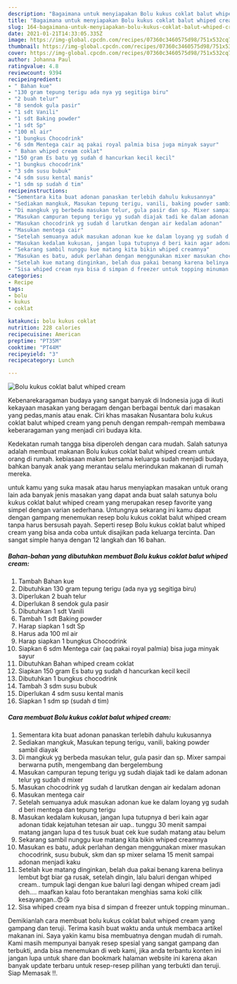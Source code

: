 ```yaml
---
description: "Bagaimana untuk menyiapakan Bolu kukus coklat balut whiped cream teraktual"
title: "Bagaimana untuk menyiapakan Bolu kukus coklat balut whiped cream teraktual"
slug: 164-bagaimana-untuk-menyiapakan-bolu-kukus-coklat-balut-whiped-cream-teraktual
date: 2021-01-21T14:33:05.335Z
image: https://img-global.cpcdn.com/recipes/07360c3460575d98/751x532cq70/bolu-kukus-coklat-balut-whiped-cream-foto-resep-utama.jpg
thumbnail: https://img-global.cpcdn.com/recipes/07360c3460575d98/751x532cq70/bolu-kukus-coklat-balut-whiped-cream-foto-resep-utama.jpg
cover: https://img-global.cpcdn.com/recipes/07360c3460575d98/751x532cq70/bolu-kukus-coklat-balut-whiped-cream-foto-resep-utama.jpg
author: Johanna Paul
ratingvalue: 4.8
reviewcount: 9394
recipeingredient:
- " Bahan kue"
- "130 gram tepung terigu ada nya yg segitiga biru"
- "2 buah telur"
- "8 sendok gula pasir"
- "1 sdt Vanili"
- "1 sdt Baking powder"
- "1 sdt Sp"
- "100 ml air"
- "1 bungkus Chocodrink"
- "6 sdm Mentega cair aq pakai royal palmia bisa juga minyak sayur"
- " Bahan whiped cream coklat"
- "150 gram Es batu yg sudah d hancurkan kecil kecil"
- "1 bungkus chocodrink"
- "3 sdm susu bubuk"
- "4 sdm susu kental manis"
- "1 sdm sp sudah d tim"
recipeinstructions:
- "Sementara kita buat adonan panaskan terlebih dahulu kukusannya"
- "Sediakan mangkuk, Masukan tepung terigu, vanili, baking powder sambil diayak"
- "Di mangkuk yg berbeda masukan telur, gula pasir dan sp. Mixer sampai berwarna putih, mengembang dan bergelembung"
- "Masukan campuran tepung terigu yg sudah diajak tadi ke dalam adonan telur yg sudah d mixer"
- "Masukan chocodrink yg sudah d larutkan dengan air kedalam adonan"
- "Masukan mentega cair"
- "Setelah semuanya aduk masukan adonan kue ke dalam loyang yg sudah d beri mentega dan tepung terigu"
- "Masukan kedalam kukusan, jangan lupa tutupnya d beri kain agar adonan tidak kejatuhan tetesan air uap.. tunggu 30 menit sampai matang jangan lupa d tes tusuk buat cek kue sudah matang atau belum"
- "Sekarang sambil nunggu kue matang kita bikin whiped creamnya"
- "Masukan es batu, aduk perlahan dengan menggunakan mixer masukan chocodrink, susu bubuk, skm dan sp mixer selama 15 menit sampai adonan menjadi kaku"
- "Setelah kue matang dinginkan, belah dua pakai benang karena belinya lembut bgt biar ga rusak, setelah dingin, lalu baluri dengan whiped cream.. tumpuk lagi dengan kue baluri lagi dengan whiped cream jadi deh.... maafkan kalau foto berantakan menghias sama koki cilik kesayangan..😍😘"
- "Sisa whiped cream nya bisa d simpan d freezer untuk topping minuman.."
categories:
- Recipe
tags:
- bolu
- kukus
- coklat

katakunci: bolu kukus coklat 
nutrition: 228 calories
recipecuisine: American
preptime: "PT35M"
cooktime: "PT44M"
recipeyield: "3"
recipecategory: Lunch

---
```



![Bolu kukus coklat balut whiped cream](https://img-global.cpcdn.com/recipes/07360c3460575d98/751x532cq70/bolu-kukus-coklat-balut-whiped-cream-foto-resep-utama.jpg)

Kebenarekaragaman budaya yang sangat banyak di Indonesia juga di ikuti kekayaan masakan yang beragam dengan berbagai bentuk dari masakan yang pedas,manis atau enak. Ciri khas masakan Nusantara bolu kukus coklat balut whiped cream yang penuh dengan rempah-rempah membawa keberaragaman yang menjadi ciri budaya kita.




Kedekatan rumah tangga bisa diperoleh dengan cara mudah. Salah satunya adalah membuat makanan Bolu kukus coklat balut whiped cream untuk orang di rumah. kebiasaan makan bersama keluarga sudah menjadi budaya, bahkan banyak anak yang merantau selalu merindukan makanan di rumah mereka.

untuk kamu yang suka masak atau harus menyiapkan masakan untuk orang lain ada banyak jenis masakan yang dapat anda buat salah satunya bolu kukus coklat balut whiped cream yang merupakan resep favorite yang simpel dengan varian sederhana. Untungnya sekarang ini kamu dapat dengan gampang menemukan resep bolu kukus coklat balut whiped cream tanpa harus bersusah payah.
Seperti resep Bolu kukus coklat balut whiped cream yang bisa anda coba untuk disajikan pada keluarga tercinta. Dan sangat simple hanya dengan 12 langkah dan 16 bahan.


<!--inarticleads1-->

##### Bahan-bahan yang dibutuhkan membuat Bolu kukus coklat balut whiped cream:

1. Tambah  Bahan kue
1. Dibutuhkan 130 gram tepung terigu (ada nya yg segitiga biru)
1. Diperlukan 2 buah telur
1. Diperlukan 8 sendok gula pasir
1. Dibutuhkan 1 sdt Vanili
1. Tambah 1 sdt Baking powder
1. Harap siapkan 1 sdt Sp
1. Harus ada 100 ml air
1. Harap siapkan 1 bungkus Chocodrink
1. Siapkan 6 sdm Mentega cair (aq pakai royal palmia) bisa juga minyak sayur
1. Dibutuhkan  Bahan whiped cream coklat
1. Siapkan 150 gram Es batu yg sudah d hancurkan kecil kecil
1. Dibutuhkan 1 bungkus chocodrink
1. Tambah 3 sdm susu bubuk
1. Diperlukan 4 sdm susu kental manis
1. Siapkan 1 sdm sp (sudah d tim)




<!--inarticleads2-->

##### Cara membuat  Bolu kukus coklat balut whiped cream:

1. Sementara kita buat adonan panaskan terlebih dahulu kukusannya
1. Sediakan mangkuk, Masukan tepung terigu, vanili, baking powder sambil diayak
1. Di mangkuk yg berbeda masukan telur, gula pasir dan sp. Mixer sampai berwarna putih, mengembang dan bergelembung
1. Masukan campuran tepung terigu yg sudah diajak tadi ke dalam adonan telur yg sudah d mixer
1. Masukan chocodrink yg sudah d larutkan dengan air kedalam adonan
1. Masukan mentega cair
1. Setelah semuanya aduk masukan adonan kue ke dalam loyang yg sudah d beri mentega dan tepung terigu
1. Masukan kedalam kukusan, jangan lupa tutupnya d beri kain agar adonan tidak kejatuhan tetesan air uap.. tunggu 30 menit sampai matang jangan lupa d tes tusuk buat cek kue sudah matang atau belum
1. Sekarang sambil nunggu kue matang kita bikin whiped creamnya
1. Masukan es batu, aduk perlahan dengan menggunakan mixer masukan chocodrink, susu bubuk, skm dan sp mixer selama 15 menit sampai adonan menjadi kaku
1. Setelah kue matang dinginkan, belah dua pakai benang karena belinya lembut bgt biar ga rusak, setelah dingin, lalu baluri dengan whiped cream.. tumpuk lagi dengan kue baluri lagi dengan whiped cream jadi deh.... maafkan kalau foto berantakan menghias sama koki cilik kesayangan..😍😘
1. Sisa whiped cream nya bisa d simpan d freezer untuk topping minuman..




Demikianlah cara membuat bolu kukus coklat balut whiped cream yang gampang dan teruji. Terima kasih buat waktu anda untuk membaca artikel makanan ini. Saya yakin kamu bisa membuatnya dengan mudah di rumah. Kami masih mempunyai banyak resep spesial yang sangat gampang dan terbukti, anda bisa menemukan di web kami, jika anda terbantu konten ini jangan lupa untuk share dan bookmark halaman website ini karena akan banyak update terbaru untuk resep-resep pilihan yang terbukti dan teruji. Siap Memasak !!. 
